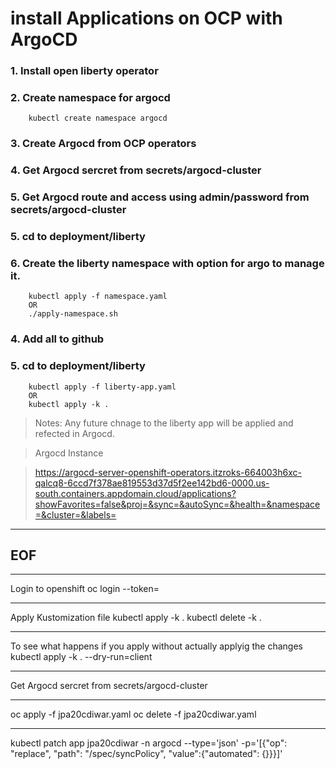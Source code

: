 # install Applications on OCP with ArgoCD

### 1. Install open liberty operator

### 2. Create namespace for argocd

```
    kubectl create namespace argocd
```

### 3. Create Argocd from OCP operators

### 4. Get Argocd sercret from secrets/argocd-cluster

### 5. Get Argocd route and access using admin/password from secrets/argocd-cluster

### 5. cd to deployment/liberty

### 6. Create the liberty namespace with option for argo to manage it.

```
    kubectl apply -f namespace.yaml
    OR
    ./apply-namespace.sh
```

### 4. Add all to github

### 5. cd to deployment/liberty

```
    kubectl apply -f liberty-app.yaml
    OR
    kubectl apply -k .
```

> Notes:
> Any future chnage to the liberty app will be applied and refected in Argocd.

> Argocd Instance

> https://argocd-server-openshift-operators.itzroks-664003h6xc-qalcq8-6ccd7f378ae819553d37d5f2ee142bd6-0000.us-south.containers.appdomain.cloud/applications?showFavorites=false&proj=&sync=&autoSync=&health=&namespace=&cluster=&labels=

---

## EOF

---

Login to openshift
oc login <openshift-cluster-url> --token=<your-token>

---

Apply Kustomization file
kubectl apply -k .
kubectl delete -k .

---

To see what happens if you apply without actually applyig the changes
kubectl apply -k . --dry-run=client

---

Get Argocd sercret from secrets/argocd-cluster

---

oc apply -f jpa20cdiwar.yaml
oc delete -f jpa20cdiwar.yaml

---

kubectl patch app jpa20cdiwar -n argocd --type='json' -p='[{"op": "replace", "path": "/spec/syncPolicy", "value":{"automated": {}}}]'
